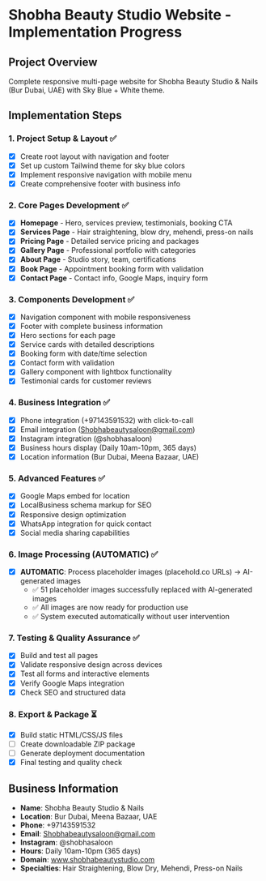 # Shobha Beauty Studio Website - Implementation Progress

## Project Overview
Complete responsive multi-page website for Shobha Beauty Studio & Nails (Bur Dubai, UAE) with Sky Blue + White theme.

## Implementation Steps

### 1. Project Setup & Layout ✅
- [x] Create root layout with navigation and footer
- [x] Set up custom Tailwind theme for sky blue colors
- [x] Implement responsive navigation with mobile menu
- [x] Create comprehensive footer with business info

### 2. Core Pages Development ✅
- [x] **Homepage** - Hero, services preview, testimonials, booking CTA
- [x] **Services Page** - Hair straightening, blow dry, mehendi, press-on nails
- [x] **Pricing Page** - Detailed service pricing and packages
- [x] **Gallery Page** - Professional portfolio with categories
- [x] **About Page** - Studio story, team, certifications
- [x] **Book Page** - Appointment booking form with validation
- [x] **Contact Page** - Contact info, Google Maps, inquiry form

### 3. Components Development ✅
- [x] Navigation component with mobile responsiveness
- [x] Footer with complete business information
- [x] Hero sections for each page
- [x] Service cards with detailed descriptions
- [x] Booking form with date/time selection
- [x] Contact form with validation
- [x] Gallery component with lightbox functionality
- [x] Testimonial cards for customer reviews

### 4. Business Integration ✅
- [x] Phone integration (+97143591532) with click-to-call
- [x] Email integration (Shobhabeautysaloon@gmail.com)
- [x] Instagram integration (@shobhasaloon)
- [x] Business hours display (Daily 10am-10pm, 365 days)
- [x] Location information (Bur Dubai, Meena Bazaar, UAE)

### 5. Advanced Features ✅
- [x] Google Maps embed for location
- [x] LocalBusiness schema markup for SEO
- [x] Responsive design optimization
- [x] WhatsApp integration for quick contact
- [x] Social media sharing capabilities

### 6. Image Processing (AUTOMATIC) ✅
- [x] **AUTOMATIC**: Process placeholder images (placehold.co URLs) → AI-generated images
  - ✅ 51 placeholder images successfully replaced with AI-generated images
  - ✅ All images are now ready for production use
  - ✅ System executed automatically without user intervention

### 7. Testing & Quality Assurance ✅
- [x] Build and test all pages
- [x] Validate responsive design across devices
- [x] Test all forms and interactive elements
- [x] Verify Google Maps integration
- [x] Check SEO and structured data

### 8. Export & Package ⏳
- [x] Build static HTML/CSS/JS files
- [ ] Create downloadable ZIP package
- [ ] Generate deployment documentation
- [x] Final testing and quality check

## Business Information
- **Name**: Shobha Beauty Studio & Nails
- **Location**: Bur Dubai, Meena Bazaar, UAE
- **Phone**: +97143591532
- **Email**: Shobhabeautysaloon@gmail.com
- **Instagram**: @shobhasaloon
- **Hours**: Daily 10am-10pm (365 days)
- **Domain**: www.shobhabeautystudio.com
- **Specialties**: Hair Straightening, Blow Dry, Mehendi, Press-on Nails
